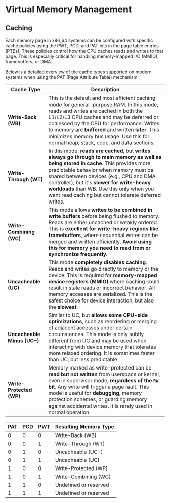 <!-- markdownlint-configure-file { "MD013": { "line_length": 120} } -->
# Virtual Memory Management

## Caching

Each memory page in x86_64 systems can be configured with specific cache policies using
the PWT, PCD, and PAT bits in the page table entries (PTEs).
These policies control how the CPU caches reads and writes to that page.
This is especially critical for handling memory-mapped I/O (MMIO), framebuffers, or DMA.

Below is a detailed overview of the cache types supported on modern systems when using the PAT (Page Attribute Table) mechanism.

| Cache Type                  | Description                                                                                                                                                                                                                                                                                                                                                                   |
| --------------------------- | ----------------------------------------------------------------------------------------------------------------------------------------------------------------------------------------------------------------------------------------------------------------------------------------------------------------------------------------------------------------------------- |
| **Write-Back (WB)**         | This is the default and most efficient caching mode for general-purpose RAM. In this mode, reads and writes are cached in both the L1/L2/L3 CPU caches and may be deferred or coalesced by the CPU for performance. Writes to memory are **buffered** and written **later**. This minimizes memory bus usage. Use this for normal heap, stack, code, and data sections.       |
| **Write-Through (WT)**      | In this mode, **reads are cached**, but **writes always go through to main memory as well as being stored in cache**. This provides more predictable behavior when memory must be shared between devices (e.g., CPU and DMA controller), but it's **slower for write-heavy workloads** than WB. Use this only when you want read caching but cannot tolerate deferred writes. |
| **Write-Combining (WC)**    | This mode allows **writes to be combined in write buffers** before being flushed to memory. Reads are either uncached or weakly ordered. This is **excellent for write-heavy regions like framebuffers**, where sequential writes can be merged and written efficiently. **Avoid using this for memory you need to read from or synchronize frequently.**                     |
| **Uncacheable (UC)**        | This mode **completely disables caching**. Reads and writes go directly to memory or the device. This is required for **memory-mapped device registers (MMIO)** where caching could result in stale reads or incorrect behavior. All memory accesses are serialized. This is the safest choice for device interaction, but also the **slowest**.                              |
| **Uncacheable Minus (UC−)** | Similar to UC, but **allows some CPU-side optimizations**, such as reordering or merging of adjacent accesses under certain circumstances. This mode is only subtly different from UC and may be used when interacting with device memory that tolerates more relaxed ordering. It is sometimes faster than UC, but less predictable.                                         |
| **Write-Protected (WP)**    | Memory marked as write-protected can be **read but not written** from userspace or kernel, even in supervisor mode, **regardless of the `RW` bit**. Any write will trigger a page fault. This mode is useful for **debugging**, memory protection schemes, or guarding memory against accidental writes. It is rarely used in normal operation.                               |

| PAT | PCD | PWT | Resulting Memory Type |
| --- | --- | --- | --------------------- |
| 0   | 0   | 0   | Write-Back (WB)       |
| 0   | 0   | 1   | Write-Through (WT)    |
| 0   | 1   | 0   | Uncacheable (UC-)     |
| 0   | 1   | 1   | Uncacheable (UC)      |
| 1   | 0   | 0   | Write-Protected (WP)  |
| 1   | 0   | 1   | Write-Combining (WC)  |
| 1   | 1   | 0   | Undefined or reserved |
| 1   | 1   | 1   | Undefined or reserved |
